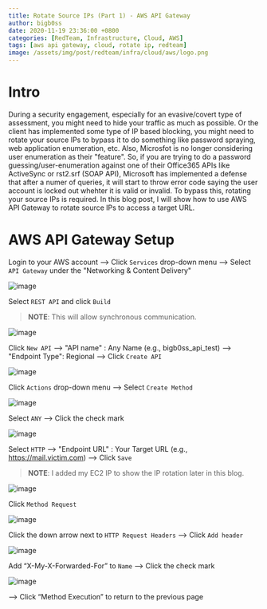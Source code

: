 ```yaml
---
title: Rotate Source IPs (Part 1) - AWS API Gateway
author: bigb0ss
date: 2020-11-19 23:36:00 +0800
categories: [RedTeam, Infrastructure, Cloud, AWS]
tags: [aws api gateway, cloud, rotate ip, redteam]
image: /assets/img/post/redteam/infra/cloud/aws/logo.png
---
```


# Intro

During a security engagement, especially for an evasive/covert type of assessment, you might need to hide your traffic as much as possible. Or the client has implemented some type of IP based blocking, you might need to rotate your source IPs to bypass it to do something like password spraying, web application enumeration, etc. Also, Microsfot is no longer considering user enumeration as their "feature". So, if you are trying to do a password guessing/user-enumeration against one of their Office365 APIs like ActiveSync or rst2.srf (SOAP API), Microsoft has implemented a defense that after a numer of queries, it will start to throw error code saying the user account is locked out whehter it is valid or invalid. To bypass this, rotating your source IPs is required. In this blog post, I will show how to use AWS API Gateway to rotate source IPs to access a target URL. 

# AWS API Gateway Setup

Login to your AWS account 
  --> Click `Services` drop-down menu 
  --> Select `API Gateway` under the "Networking & Content Delivery"

![image](/assets/img/post/redteam/infra/cloud/aws/01.png)

Select `REST API` and click `Build`

>**NOTE**: This will allow synchronous communication.

![image](/assets/img/post/redteam/infra/cloud/aws/02.png)

Click `New API`
  --> "API name" : Any Name (e.g., bigb0ss_api_test)
  --> "Endpoint Type": Regional
  --> Click `Create API`

![image](/assets/img/post/redteam/infra/cloud/aws/03.png)


Click `Actions` drop-down menu
  --> Select `Create Method`

![image](/assets/img/post/redteam/infra/cloud/aws/04.png)

Select `ANY`
  --> Click the check mark

![image](/assets/img/post/redteam/infra/cloud/aws/05.png)

Select `HTTP`
  --> "Endpoint URL" : Your Target URL (e.g., https://mail.victim.com)
  --> Click `Save`   

>**NOTE**: I added my EC2 IP to show the IP rotation later in this blog.

![image](/assets/img/post/redteam/infra/cloud/aws/06.png)

Click `Method Request`

![image](/assets/img/post/redteam/infra/cloud/aws/07.png)

Click the down arrow next to `HTTP Request Headers`
  --> Click `Add header`

![image](/assets/img/post/redteam/infra/cloud/aws/08.png)

Add “X-My-X-Forwarded-For” to `Name` 
  -—> Click the check mark 
  
![image](/assets/img/post/redteam/infra/cloud/aws/09.png) 




—> Click “Method Execution” to return to the previous page